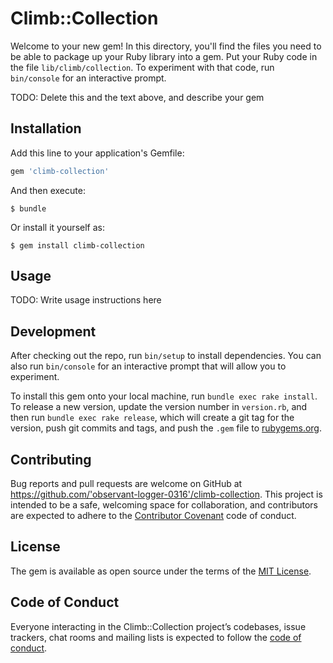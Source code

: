 # Climb::Collection

Welcome to your new gem! In this directory, you'll find the files you need to be able to package up your Ruby library into a gem. Put your Ruby code in the file `lib/climb/collection`. To experiment with that code, run `bin/console` for an interactive prompt.

TODO: Delete this and the text above, and describe your gem

## Installation

Add this line to your application's Gemfile:

```ruby
gem 'climb-collection'
```

And then execute:

    $ bundle

Or install it yourself as:

    $ gem install climb-collection

## Usage

TODO: Write usage instructions here

## Development

After checking out the repo, run `bin/setup` to install dependencies. You can also run `bin/console` for an interactive prompt that will allow you to experiment.

To install this gem onto your local machine, run `bundle exec rake install`. To release a new version, update the version number in `version.rb`, and then run `bundle exec rake release`, which will create a git tag for the version, push git commits and tags, and push the `.gem` file to [rubygems.org](https://rubygems.org).

## Contributing

Bug reports and pull requests are welcome on GitHub at https://github.com/'observant-logger-0316'/climb-collection. This project is intended to be a safe, welcoming space for collaboration, and contributors are expected to adhere to the [Contributor Covenant](http://contributor-covenant.org) code of conduct.

## License

The gem is available as open source under the terms of the [MIT License](https://opensource.org/licenses/MIT).

## Code of Conduct

Everyone interacting in the Climb::Collection project’s codebases, issue trackers, chat rooms and mailing lists is expected to follow the [code of conduct](https://github.com/'observant-logger-0316'/climb-collection/blob/master/CODE_OF_CONDUCT.md).
